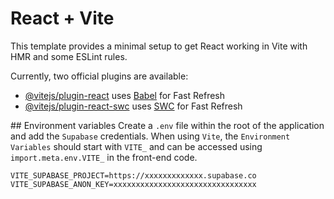 # React + Vite

This template provides a minimal setup to get React working in Vite with HMR and some ESLint rules.

Currently, two official plugins are available:

- [@vitejs/plugin-react](https://github.com/vitejs/vite-plugin-react/blob/main/packages/plugin-react/README.md) uses [Babel](https://babeljs.io/) for Fast Refresh
- [@vitejs/plugin-react-swc](https://github.com/vitejs/vite-plugin-react-swc) uses [SWC](https://swc.rs/) for Fast Refresh

## Environment variables
Create a `.env` file within the root of the application and add the `Supabase` credentials. When using `Vite`, the `Environment Variables` should start with `VITE_` and can be accessed using `import.meta.env.VITE_` in the front-end code.

```
VITE_SUPABASE_PROJECT=https://xxxxxxxxxxxxx.supabase.co
VITE_SUPABASE_ANON_KEY=xxxxxxxxxxxxxxxxxxxxxxxxxxxxxxxx
```
